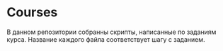 # Courses
В данном репозитории собранны скрипты, написанные по заданиям курса. Название каждого файла соответствует шагу с заданием.
